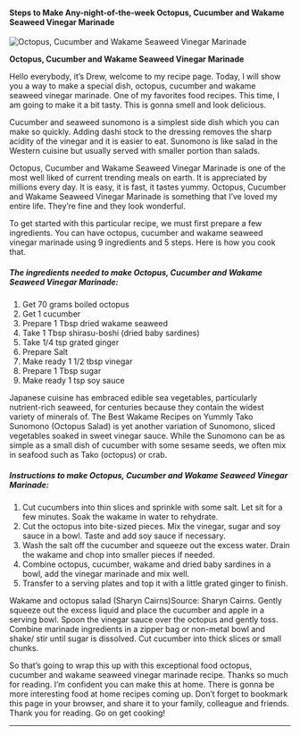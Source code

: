             

#### Steps to Make Any-night-of-the-week Octopus, Cucumber and Wakame Seaweed Vinegar Marinade

![Octopus, Cucumber and Wakame Seaweed Vinegar Marinade](https://img-global.cpcdn.com/recipes/6573895424409600/751x532cq70/octopus-cucumber-and-wakame-seaweed-vinegar-marinade-recipe-main-photo.jpg)

**Octopus, Cucumber and Wakame Seaweed Vinegar Marinade**

Hello everybody, it’s Drew, welcome to my recipe page. Today, I will show you a way to make a special dish, octopus, cucumber and wakame seaweed vinegar marinade. One of my favorites food recipes. This time, I am going to make it a bit tasty. This is gonna smell and look delicious.

Cucumber and seaweed sunomono is a simplest side dish which you can make so quickly. Adding dashi stock to the dressing removes the sharp acidity of the vinegar and it is easier to eat. Sunomono is like salad in the Western cuisine but usually served with smaller portion than salads.

Octopus, Cucumber and Wakame Seaweed Vinegar Marinade is one of the most well liked of current trending meals on earth. It is appreciated by millions every day. It is easy, it is fast, it tastes yummy. Octopus, Cucumber and Wakame Seaweed Vinegar Marinade is something that I’ve loved my entire life. They’re fine and they look wonderful.

To get started with this particular recipe, we must first prepare a few ingredients. You can have octopus, cucumber and wakame seaweed vinegar marinade using 9 ingredients and 5 steps. Here is how you cook that.

##### The ingredients needed to make Octopus, Cucumber and Wakame Seaweed Vinegar Marinade:

1.  Get 70 grams boiled octopus
2.  Get 1 cucumber
3.  Prepare 1 Tbsp dried wakame seaweed
4.  Take 1 Tbsp shirasu-boshi (dried baby sardines)
5.  Take 1/4 tsp grated ginger
6.  Prepare Salt
7.  Make ready 1 1/2 tbsp vinegar
8.  Prepare 1 Tbsp sugar
9.  Make ready 1 tsp soy sauce

Japanese cuisine has embraced edible sea vegetables, particularly nutrient-rich seaweed, for centuries because they contain the widest variety of minerals of. The Best Wakame Recipes on Yummly Tako Sunomono (Octopus Salad) is yet another variation of Sunomono, sliced vegetables soaked in sweet vinegar sauce. While the Sunomono can be as simple as a small dish of cucumber with some sesame seeds, we often mix in seafood such as Tako (octopus) or crab.

##### Instructions to make Octopus, Cucumber and Wakame Seaweed Vinegar Marinade:

1.  Cut cucumbers into thin slices and sprinkle with some salt. Let sit for a few minutes. Soak the wakame in water to rehydrate.
2.  Cut the octopus into bite-sized pieces. Mix the vinegar, sugar and soy sauce in a bowl. Taste and add soy sauce if necessary.
3.  Wash the salt off the cucumber and squeeze out the excess water. Drain the wakame and chop into smaller pieces if needed.
4.  Combine octopus, cucumber, wakame and dried baby sardines in a bowl, add the vinegar marinade and mix well.
5.  Transfer to a serving plates and top it with a little grated ginger to finish.

Wakame and octopus salad (Sharyn Cairns)Source: Sharyn Cairns. Gently squeeze out the excess liquid and place the cucumber and apple in a serving bowl. Spoon the vinegar sauce over the octopus and gently toss. Combine marinade ingredients in a zipper bag or non-metal bowl and shake/ stir until sugar is dissolved. Cut cucumber into thick slices or small chunks.

So that’s going to wrap this up with this exceptional food octopus, cucumber and wakame seaweed vinegar marinade recipe. Thanks so much for reading. I’m confident you can make this at home. There is gonna be more interesting food at home recipes coming up. Don’t forget to bookmark this page in your browser, and share it to your family, colleague and friends. Thank you for reading. Go on get cooking!

* * *